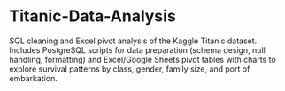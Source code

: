 # Titanic-Data-Analysis
SQL cleaning and Excel pivot analysis of the Kaggle Titanic dataset. Includes PostgreSQL scripts for data preparation (schema design, null handling, formatting) and Excel/Google Sheets pivot tables with charts to explore survival patterns by class, gender, family size, and port of embarkation.
